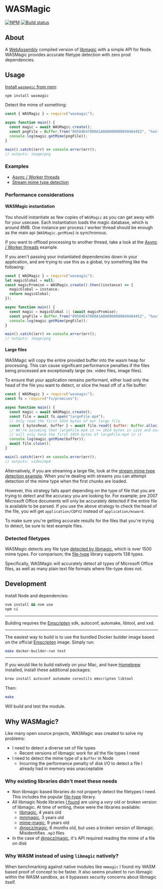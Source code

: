 # WASMagic

[![NPM](https://img.shields.io/npm/v/wasmagic)](https://www.npmjs.com/package/wasmagic)
[![Build status](https://img.shields.io/github/actions/workflow/status/moshen/wasmagic/ci.yml?branch=master)](https://github.com/moshen/wasmagic/actions/workflows/ci.yml)

## About

A [WebAssembly](https://webassembly.org/) compiled version of
[libmagic](https://www.darwinsys.com/file/) with a simple API for Node. WASMagic
provides accurate filetype detection with zero prod dependencies.

## Usage

[Install `wasmagic` from npm](https://www.npmjs.com/package/wasmagic):

```bash
npm install wasmagic
```

Detect the mime of something:

```javascript
const { WASMagic } = require("wasmagic");

async function main() {
  const magic = await WASMagic.create();
  const pngFile = Buffer.from("89504E470D0A1A0A0000000D49484452", "hex");
  console.log(magic.getMime(pngFile));
}

main().catch((err) => console.error(err));
// outputs: image/png
```

### Examples

- [Async / Worker threads](examples/worker/)
- [Stream mime type detection](examples/stream-detection/)

### Performance considerations

#### WASMagic instantiation

You should instantiate as few copies of `WASMagic` as you can get away with for
your usecase. Each instantiation loads the magic database, which is around 8MB.
One instance per process / worker thread should be enough as the main api
(`WASMagic.getMime`) is synchronous.

If you want to offload processing to another thread, take a look at the [Async /
Worker threads](examples/worker/) example.

If you aren't passing your instantiated dependencies down in your application,
and are trying to use this as a global, try something like the following:

```javascript
const { WASMagic } = require("wasmagic");
let magicGlobal = null;
const magicPromise = WASMagic.create().then((instance) => {
  magicGlobal = instance;
  return magicGlobal;
});

async function main() {
  const magic = magicGlobal || (await magicPromise);
  const pngFile = Buffer.from("89504E470D0A1A0A0000000D49484452", "hex");
  console.log(magic.getMime(pngFile));
}

main().catch((err) => console.error(err));
// outputs: image/png
```

#### Large files

WASMagic will copy the entire provided buffer into the wasm heap for processing.
This can cause significant performance penalties if the files being processed
are exceptionally large (ex. video files, image files).

To ensure that your application remains performant, either load only the head
of the file you want to detect, or slice the head off of a file buffer:

```javascript
const { WASMagic } = require("wasmagic");
const fs = require("fs/promises");

async function main() {
  const magic = await WASMagic.create();
  const file = await fs.open("largeFile.mp4");
  // Only read the first 1024 bytes of our large file
  const { bytesRead, buffer } = await file.read({ buffer: Buffer.alloc(1024) });
  // We're assuming that largeFile.mp4 is >= 1024 bytes in size and our buffer
  // will only have the first 1024 bytes of largeFile.mp4 in it
  console.log(magic.getMime(buffer));
  await file.close();
}

main().catch((err) => console.error(err));
// outputs: video/mp4
```

Alternatively, if you are streaming a large file, look at the [stream mime type
detection example](examples/stream-detection/). When you're dealing with
streams you can attempt detection of the mime type when the first chunks are
loaded.

However, this strategy falls apart depending on the type of file that you are
trying to detect and the accuracy you are looking for. For example; pre 2007
Microsoft Office documents will only be accurately detected if the entire file
is available to be parsed. If you use the above strategy to check the head of
the file, you will get `application/CDFV2` instead of `application/msword`.

To make sure you're getting accurate results for the files that you're trying
to detect, be sure to test example files.

### Detected filetypes

WASMagic detects any file type [detected by
libmagic](https://github.com/file/file/tree/master/magic/Magdir), which is over
1500 mime types. For comparison; the
[file-type](https://www.npmjs.com/package/file-type) library supports 138 types.

Specifically, WASMagic will accurately detect all types of Microsoft Office
files, as well as many plain text file formats where file-type does not.

## Development

Install Node and dependencies:

```bash
nvm install && nvm use
npm ci
```

---

Building requires the [Emscripten](https://emscripten.org/) sdk, autoconf,
automake, libtool, and xxd.

---

The easiest way to build is to use the bundled Docker builder image based on the
official [Emscripten](https://hub.docker.com/r/emscripten/emsdk) image. Simply
run:

```bash
make docker-builder-run test
```

---

If you would like to build natively on your Mac, and have
[Homebrew](https://brew.sh/) installed, install these additional packages:

```bash
brew install autoconf automake coreutils emscripten libtool
```

Then:

```bash
make
```

Will build and test the module.

## Why WASMagic?

Like many open source projects, WASMagic was created to solve my problems:

- I need to detect a diverse set of file types
  - Recent versions of libmagic work for all the file types I need
- I need to detect the mime type of a `Buffer` in Node
  - Incurring the performance penalty of disk I/O to detect a file I already had
    in memory was unacceptable

### Why existing libraries didn't meet these needs

- Non libmagic based libraries do not properly detect the filetypes I need. This
  includes the popular [file-type](https://www.npmjs.com/package/file-type)
  library.
- All libmagic Node libraries [I found](https://www.npmjs.com/search?q=libmagic)
  are using a _very_ old or broken version of libmagic. At time of writing, these
  were the libraries available:
  - [libmagic](https://www.npmjs.com/package/libmagic), 4 years old
  - [mmmagic](https://www.npmjs.com/package/mmmagic), 3 years old
  - [mime-magic](https://www.npmjs.com/package/mime-magic), 9 years old
  - [@npcz/magic](https://www.npmjs.com/package/@npcz/magic), 6 months old, but
    uses a broken version of libmagic. Misidentifies `.mp3` files
- In the case of [@npcz/magic](https://www.npmjs.com/package/@npcz/magic), it's
  API required reading the mime of a file on disk

### Why WASM instead of using `libmagic` natively?

When benchmarking against native modules like `mmmagic` I found my WASM based
proof of concept to be faster. It also seems prudent to run libmagic within the
WASM sandbox, as it bypasses security concerns about libmagic itself.
